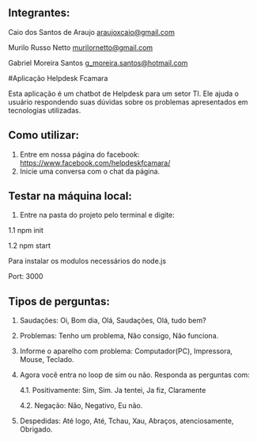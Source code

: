 ## Integrantes:
Caio dos Santos de Araujo  araujoxcaio@gmail.com

Murilo Russo Netto  murilornetto@gmail.com

Gabriel Moreira Santos  g_moreira.santos@hotmail.com

#Aplicação Helpdesk Fcamara

Esta aplicação é um chatbot de Helpdesk para um setor TI. Ele ajuda o usuário 
respondendo suas dúvidas sobre os problemas apresentados em tecnologias utilizadas.


## Como utilizar:

1. Entre em nossa página do facebook: https://www.facebook.com/helpdeskfcamara/
2. Inicie uma conversa com o chat da página.

## Testar na máquina local:

1. Entre na pasta do projeto pelo terminal e digite:

1.1 npm init

1.2 npm start

Para instalar os modulos necessários do node.js

Port: 3000

## Tipos de perguntas:

1. Saudações: Oi, Bom dia, Olá, Saudações, Olá, tudo bem?
2. Problemas: Tenho um problema, Não consigo, Não funciona.
3. Informe o aparelho com problema: Computador(PC), Impressora, Mouse, Teclado.
4. Agora você entra no loop de sim ou não. Responda as perguntas com:

	4.1. Positivamente: Sim, Sim. Ja tentei, Ja fiz, Claramente
	
	4.2. Negação: Não, Negativo, Eu não.
	
5. Despedidas: Até logo, Até, Tchau, Xau, Abraços, atenciosamente, Obrigado.
